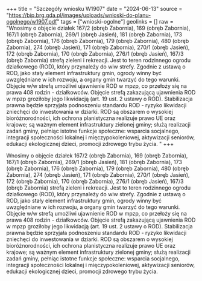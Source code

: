 +++
title = "Szczegóły wniosku W1907"
date = "2024-06-13"
source = "https://bip.brg.gda.pl/images/uploads/wnioski-do-planu-ogolnego/w1907.pdf"
tags = ["wnioski-ogolne"]
geolinks = []
raw = "Wnosimy o objęcie działek 167/2 (obręb Zabornia), 169 (obręb Zabornia), 167/1 (obręb Zabornia), 269/1 (obręb Jasień), 181 (obręb Zabornia), 173 (obręb Zabornia), 176 (obręb Zabornia), 179 (obręb Zabornia), 480 (obręb Zabornia), 274 (obręb Jasień), 171 (obręb Zabornia), 270/1 (obręb Jasień), 172 (obręb Zabornia), 170 (obręb Zabornia), 276/1 (obręb Jasień), 167/3 (obręb Zabornia) strefą zieleni i rekreacji. Jest to teren rodzinnego ogrodu działkowego (ROD), który przynależy do wiw strefy. Zgodnie z ustawą o ROD, jako stały element infrastruktury gmin, ogrody winny być uwzględniane w ich rozwoju, a organy gmin twarzyć do tego warunki. Objęcie w/w strefą umożliwi ujawnienie ROD w mpzp, co przełoży się na prawa 408 rodzin - działkowców. Objęcie strefą zakazującą ujawnienia ROD w mpzp groziłoby jego likwidacją (art. 19 ust. 2 ustawy o ROD). Stabilizacja prawna będzie sprzyjała podnoszeniu standardu ROD - ryzyko likwidacji zniechęci do inwestowania w dziarki. ROD są obszarem o wysokiej bioróżnorodności, ich ochrona planistyczna realizuje prawo UE oraz krajowe; są ważnym element infrastruktury zielonej gminy; służą realizacji zadań gminy, pełniąc istotne funkcje społeczne: wsparcia socjalnego, integracji społeczności lokalnej i mięczypokoleniowej, aktywizacji seniorów, edukacji ekologicznej dzieci, promocji zdrowego trybu życia. "
+++

Wnosimy o objęcie działek 167/2 (obręb Zabornia), 169 (obręb Zabornia), 167/1 (obręb Zabornia),
269/1 (obręb Jasień), 181 (obręb Zabornia), 173 (obręb Zabornia), 176 (obręb Zabornia), 179 (obręb Zabornia),
480 (obręb Zabornia), 274 (obręb Jasień), 171 (obręb Zabornia), 270/1 (obręb Jasień), 172 (obręb Zabornia), 170
(obręb Zabornia), 276/1 (obręb Jasień), 167/3 (obręb Zabornia) strefą zieleni i rekreacji. Jest to teren rodzinnego
ogrodu działkowego (ROD), który przynależy do wiw strefy. Zgodnie z ustawą o ROD, jako stały element
infrastruktury gmin, ogrody winny być uwzględniane w ich rozwoju, a organy gmin twarzyć do tego warunki.
Objęcie w/w strefą umożliwi ujawnienie ROD w mpzp, co przełoży się na prawa 408 rodzin - działkowców. Objęcie
strefą zakazującą ujawnienia ROD w mpzp groziłoby jego likwidacją (art. 19 ust. 2 ustawy o ROD). Stabilizacja
prawna będzie sprzyjała podnoszeniu standardu ROD - ryzyko likwidacji zniechęci do inwestowania w dziarki.
ROD są obszarem o wysokiej bioróżnorodności, ich ochrona planistyczna realizuje prawo UE oraz krajowe; są
ważnym element infrastruktury zielonej gminy; służą realizacji zadań gminy, pełniąc istotne funkcje społeczne:
wsparcia socjalnego, integracji społeczności lokalnej i mięczypokoleniowej, aktywizacji seniorów, edukacji
ekologicznej dzieci, promocji zdrowego trybu życia.



